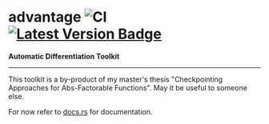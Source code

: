 # advantage ![CI][Github Actions Badge] [![Latest Version Badge]][crates.io]

[Github Actions Badge]: https://github.com/Richard-W/advantage/workflows/CI/badge.svg
[Latest Version Badge]: https://img.shields.io/crates/v/advantage.svg
[crates.io]: https://crates.io/crates/advantage

**Automatic Differentiation Toolkit**

---

This toolkit is a by-product of my master's thesis "Checkpointing Approaches for Abs-Factorable Functions". May it be useful to someone else.

For now refer to [docs.rs](https://docs.rs/advantage) for documentation.
